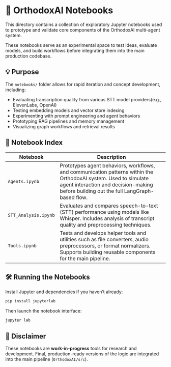 
# 🧪 OrthodoxAI Notebooks

This directory contains a collection of exploratory Jupyter notebooks used to prototype and validate core components of the OrthodoxAI multi-agent system.

These notebooks serve as an experimental space to test ideas, evaluate models, and build workflows before integrating them into the main production codebase.



## 💡 Purpose

The `notebooks/` folder allows for rapid iteration and concept development, including:

- Evaluating transcription quality from various STT model providers(e.g., ElevenLabs, OpenAI)
- Testing embedding models and vector store indexing
- Experimenting with prompt engineering and agent behaviors
- Prototyping RAG pipelines and memory management
- Visualizing graph workflows and retrieval results



## 📓 Notebook Index

| Notebook            | Description |
|---------------------|-------------|
| `Agents.ipynb`      | Prototypes agent behaviors, workflows, and communication patterns within the OrthodoxAI system. Used to simulate agent interaction and decision-making before building out the full LangGraph-based flow. |
| `STT_Analysis.ipynb`| Evaluates and compares speech-to-text (STT) performance using models like Whisper. Includes analysis of transcript quality and preprocessing techniques. |
| `Tools.ipynb`       | Tests and develops helper tools and utilities such as file converters, audio preprocessors, or format normalizers. Supports building reusable components for the main pipeline. |




## 🛠️ Running the Notebooks

Install Jupyter and dependencies if you haven’t already:

```bash
pip install jupyterlab
```

Then launch the notebook interface:

```bash
jupyter lab
```



## 📌 Disclaimer

These notebooks are **work-in-progress** tools for research and development. Final, production-ready versions of the logic are integrated into the main pipeline (`OrthodoxAI/src`).

